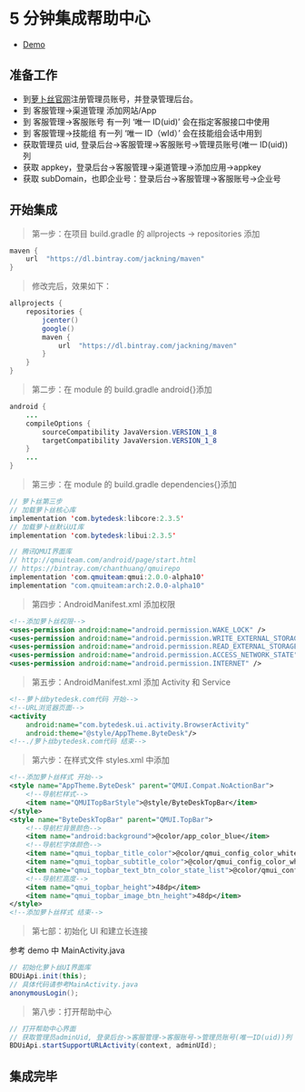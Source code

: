 # 5 分钟集成帮助中心

- [Demo](https://github.com/Bytedesk/bytedesk-android/tree/master/Tutorial/helpcenter)

## 准备工作

- 到[萝卜丝官网](https://www.bytedesk.com/antv/user/login)注册管理员账号，并登录管理后台。
- 到 客服管理->渠道管理 添加网站/App
- 到 客服管理->客服账号 有一列 ‘唯一 ID(uid)’ 会在指定客服接口中使用
- 到 客服管理->技能组 有一列 ‘唯一 ID（wId）’ 会在技能组会话中用到
- 获取管理员 uid, 登录后台->客服管理->客服账号->管理员账号(唯一 ID(uid))列
- 获取 appkey，登录后台->客服管理->渠道管理->添加应用->appkey
- 获取 subDomain，也即企业号：登录后台->客服管理->客服账号->企业号

## 开始集成

> 第一步：在项目 build.gradle 的 allprojects -> repositories 添加

```java
maven {
    url  "https://dl.bintray.com/jackning/maven"
}
```

> 修改完后，效果如下：

```java
allprojects {
    repositories {
        jcenter()
        google()
        maven {
            url  "https://dl.bintray.com/jackning/maven"
        }
    }
}
```

> 第二步：在 module 的 build.gradle android{}添加

```java
android {
    ...
    compileOptions {
        sourceCompatibility JavaVersion.VERSION_1_8
        targetCompatibility JavaVersion.VERSION_1_8
    }
    ...
}
```

> 第三步：在 module 的 build.gradle dependencies{}添加

```java
// 萝卜丝第三步
// 加载萝卜丝核心库
implementation 'com.bytedesk:libcore:2.3.5'
// 加载萝卜丝默认UI库
implementation 'com.bytedesk:libui:2.3.5'

// 腾讯QMUI界面库
// http://qmuiteam.com/android/page/start.html
// https://bintray.com/chanthuang/qmuirepo
implementation 'com.qmuiteam:qmui:2.0.0-alpha10'
implementation "com.qmuiteam:arch:2.0.0-alpha10"
```

> 第四步：AndroidManifest.xml 添加权限

```xml
<!--添加萝卜丝权限-->
<uses-permission android:name="android.permission.WAKE_LOCK" />
<uses-permission android:name="android.permission.WRITE_EXTERNAL_STORAGE" />
<uses-permission android:name="android.permission.READ_EXTERNAL_STORAGE" />
<uses-permission android:name="android.permission.ACCESS_NETWORK_STATE" />
<uses-permission android:name="android.permission.INTERNET" />
```

> 第五步：AndroidManifest.xml 添加 Activity 和 Service

```xml
<!--萝卜丝bytedesk.com代码 开始-->
<!--URL浏览器页面-->
<activity
    android:name="com.bytedesk.ui.activity.BrowserActivity"
    android:theme="@style/AppTheme.ByteDesk"/>
<!--./萝卜丝bytedesk.com代码 结束-->
```

> 第六步：在样式文件 styles.xml 中添加

```xml
<!--添加萝卜丝样式 开始-->
<style name="AppTheme.ByteDesk" parent="QMUI.Compat.NoActionBar">
    <!--导航栏样式-->
    <item name="QMUITopBarStyle">@style/ByteDeskTopBar</item>
</style>
<style name="ByteDeskTopBar" parent="QMUI.TopBar">
    <!--导航栏背景颜色-->
    <item name="android:background">@color/app_color_blue</item>
    <!--导航栏字体颜色-->
    <item name="qmui_topbar_title_color">@color/qmui_config_color_white</item>
    <item name="qmui_topbar_subtitle_color">@color/qmui_config_color_white</item>
    <item name="qmui_topbar_text_btn_color_state_list">@color/qmui_config_color_white</item>
    <!--导航栏高度-->
    <item name="qmui_topbar_height">48dp</item>
    <item name="qmui_topbar_image_btn_height">48dp</item>
</style>
<!--添加萝卜丝样式 结束-->
```

> 第七部：初始化 UI 和建立长连接

参考 demo 中 MainActivity.java

```java
// 初始化萝卜丝UI界面库
BDUiApi.init(this);
// 具体代码请参考MainActivity.java
anonymousLogin();
```

> 第八步：打开帮助中心

```java
// 打开帮助中心界面
// 获取管理员adminUid, 登录后台->客服管理->客服账号->管理员账号(唯一ID(uid))列
BDUiApi.startSupportURLActivity(context, adminUId);
```

## 集成完毕
